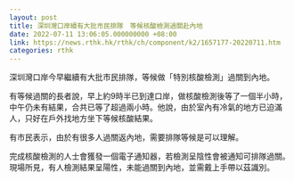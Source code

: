 ```yaml
---
layout: post
title: 深圳灣口岸續有大批市民排隊　等候核酸檢測過關赴內地
date: 2022-07-11 13:06:05.000000000 +08:00
link: https://news.rthk.hk/rthk/ch/component/k2/1657177-20220711.htm
categories: rthk
---
```


深圳灣口岸今早繼續有大批市民排隊，等候做「特別核酸檢測」過關到內地。

有等候過關的長者說，早上約9時半已到達口岸，做核酸檢測後等了一個半小時，中午仍未有結果，合共已等了超過兩小時。他說，由於室內有冷氣的地方已迫滿人，只好在戶外找地方坐下等候核酸結果。

有市民表示，由於有很多人過關返內地，需要排隊等候是可以理解。

完成核酸檢測的人士會獲發一個電子通知器，若檢測呈陰性會被通知可排隊過關。現場所見，有人檢測結果呈陽性，未能過關到內地，並需戴上手帶以茲識別。
